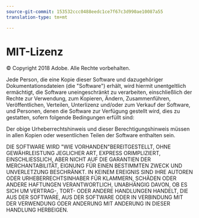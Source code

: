 ```yaml
---
source-git-commit: 153532ccc0488eedc1ce7f67c3d990ae10087a55
translation-type: tm+mt

---
```

# MIT-Lizenz

© Copyright 2018 Adobe. Alle Rechte vorbehalten.

Jede Person, die eine Kopie dieser Software und dazugehöriger Dokumentationsdateien (die &quot;Software&quot;) erhält, wird hiermit unentgeltlich ermächtigt, die Software uneingeschränkt zu verarbeiten, einschließlich der Rechte zur Verwendung, zum Kopieren, Ändern, Zusammenführen, Veröffentlichen, Verteilen, Unterlizenz und/oder zum Verkauf der Software, und Personen, denen die Software zur Verfügung gestellt wird, dies zu gestatten, sofern folgende Bedingungen erfüllt sind:

Der obige Urheberrechtshinweis und dieser Berechtigungshinweis müssen in allen Kopien oder wesentlichen Teilen der Software enthalten sein.

DIE SOFTWARE WIRD &quot;WIE VORHANDEN&quot;BEREITGESTELLT, OHNE GEWÄHRLEISTUNG JEGLICHER ART, EXPRESS ORIMPLIZIERT, EINSCHLIESSLICH, ABER NICHT AUF DIE GARANTIEN DER MERCHANTABILITÄT, EIGNUNG FÜR EINEN BESTIMMTEN ZWECK UND UNVERLETZUNG BESCHRÄNKT. IN KEINEM EREIGNIS SIND IHRE AUTOREN ODER URHEBERRECHTSINHABER FÜR KLAMMERN, SCHÄDEN ODER ANDERE HAFTUNGEN VERANTWORTLICH, UNABHÄNGIG DAVON, OB ES SICH UM VERTRAG-, TORT- ODER ANDERE HANDLUNGEN HANDELT, DIE AUS DER SOFTWARE, AUS DER SOFTWARE ODER IN VERBINDUNG MIT DER VERWENDUNG ODER ANDERUNG MIT ANDERUNG IN DIESER HANDLUNG HERBEIGEN.
